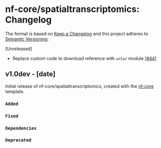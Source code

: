 # nf-core/spatialtranscriptomics: Changelog

The format is based on [Keep a Changelog](https://keepachangelog.com/en/1.0.0/)
and this project adheres to [Semantic Versioning](https://semver.org/spec/v2.0.0.html).

[Unreleased]

- Replace custom code to download reference with `untar` module [[#44](https://github.com/nf-core/spatialtranscriptomics/pull/44)]

## v1.0dev - [date]

Initial release of nf-core/spatialtranscriptomics, created with the [nf-core](https://nf-co.re/) template.

### `Added`

### `Fixed`

### `Dependencies`

### `Deprecated`
